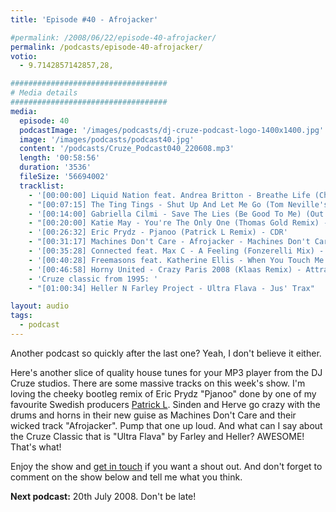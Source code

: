 ```yaml
---
title: 'Episode #40 - Afrojacker'

#permalink: /2008/06/22/episode-40-afrojacker/
permalink: /podcasts/episode-40-afrojacker/
votio:
  - 9.7142857142857,28,

###################################
# Media details
###################################
media:
  episode: 40
  podcastImage: '/images/podcasts/dj-cruze-podcast-logo-1400x1400.jpg'
  image: '/images/podcasts/podcast40.jpg'
  content: '/podcasts/Cruze_Podcast040_220608.mp3'
  length: '00:58:56'
  duration: '3536'
  fileSize: '56694002'
  tracklist:
    - '[00:00:00] Liquid Nation feat. Andrea Britton - Breathe Life (Chris Ortega & Thomas Gold Dub) - Hit! Records'
    - "[00:07:15] The Ting Tings - Shut Up And Let Me Go (Tom Neville's Keep It Quiet Dub) (Funkfinders cut-up edit) - Columbia"
    - '[00:14:00] Gabriella Cilmi - Save The Lies (Be Good To Me) (Out Of Office Remix) - Island'
    - "[00:20:00] Katie May - You're The Only One (Thomas Gold Remix) - AATW"
    - '[00:26:32] Eric Prydz - Pjanoo (Patrick L Remix) - CDR'
    - "[00:31:17] Machines Don't Care - Afrojacker - Machines Don't Care"
    - '[00:35:28] Connected feat. Max C - A Feeling (Fonzerelli Mix) - Big In Ibiza'
    - '[00:40:28] Freemasons feat. Katherine Ellis - When You Touch Me (Freemasons 2008 Club Mix) - Loaded Records'
    - '[00:46:58] Horny United - Crazy Paris 2008 (Klaas Remix) - Attractive Music'
    - 'Cruze classic from 1995: '
    - "[01:00:34] Heller N Farley Project - Ultra Flava - Jus' Trax"

layout: audio
tags:
  - podcast
---
```


Another podcast so quickly after the last one? Yeah, I don't believe it either.

Here's another slice of quality house tunes for your MP3 player from the DJ Cruze studios. There are some massive tracks on this week's show. I'm loving the cheeky bootleg remix of Eric Prydz "Pjanoo" done by one of my favourite Swedish producers [Patrick L][1]. Sinden and Herve go crazy with the drums and horns in their new guise as Machines Don't Care and their wicked track "Afrojacker". Pump that one up loud. And what can I say about the Cruze Classic that is "Ultra Flava" by Farley and Heller? AWESOME! That's what!

Enjoy the show and [get in touch][2] if you want a shout out. And don't forget to comment on the show below and tell me what you think.

**Next podcast:** 20th July 2008. Don't be late!

[1]: http://www.patrickl.se
[2]: /contact
[3]: http://www.djcruze.co.uk/cms/wp-content/DownloadButton.gif
[4]: http://www.djcruzeaudio.co.uk/podcasts/Cruze_Podcast040_220608.mp3
